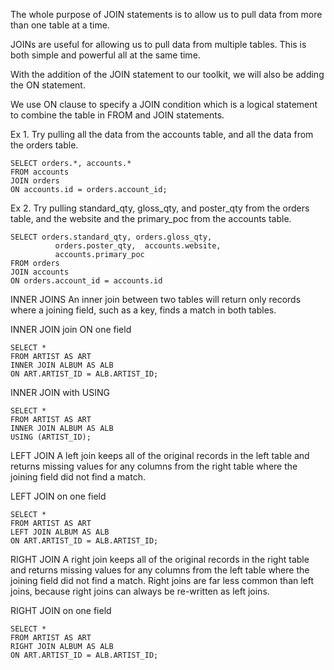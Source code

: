 The whole purpose of JOIN statements is to allow us to pull data from more than one table at a time.

JOINs are useful for allowing us to pull data from multiple tables. This is both simple and powerful all at the same time.

With the addition of the JOIN statement to our toolkit, we will also be adding the ON statement.

We use ON clause to specify a JOIN condition which is a logical statement to combine the table in FROM and JOIN statements.

Ex 1. Try pulling all the data from the accounts table, and all the data from the orders table.

```
SELECT orders.*, accounts.*
FROM accounts
JOIN orders
ON accounts.id = orders.account_id;

```

Ex 2. Try pulling standard_qty, gloss_qty, and poster_qty from the orders table, and the website and the primary_poc from the accounts table.

```
SELECT orders.standard_qty, orders.gloss_qty, 
          orders.poster_qty,  accounts.website, 
          accounts.primary_poc
FROM orders
JOIN accounts
ON orders.account_id = accounts.id
```

INNER JOINS
An inner join between two tables will return only records where a joining field, such as a key, finds a match in both tables.

INNER JOIN join ON one field

```
SELECT *
FROM ARTIST AS ART
INNER JOIN ALBUM AS ALB
ON ART.ARTIST_ID = ALB.ARTIST_ID;
```

INNER JOIN with USING

```
SELECT *
FROM ARTIST AS ART
INNER JOIN ALBUM AS ALB
USING (ARTIST_ID);

```

LEFT JOIN
A left join keeps all of the original records in the left table and returns missing values for any columns from the right table where the joining field did not find a match.

LEFT JOIN on one field

```
SELECT *
FROM ARTIST AS ART
LEFT JOIN ALBUM AS ALB
ON ART.ARTIST_ID = ALB.ARTIST_ID;
```

RIGHT JOIN
A right join keeps all of the original records in the right table and returns missing values for any columns from the left table where the joining field did not find a match. Right joins are far less common than left joins, because right joins can always be re-written as left joins.


RIGHT JOIN on one field
```
SELECT *
FROM ARTIST AS ART
RIGHT JOIN ALBUM AS ALB
ON ART.ARTIST_ID = ALB.ARTIST_ID;
```
